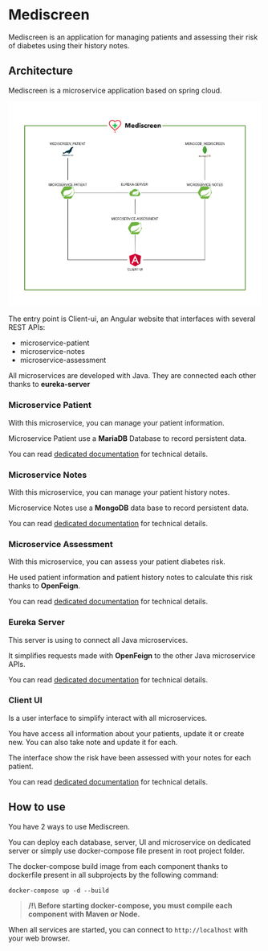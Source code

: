 # Mediscreen

Mediscreen is an application for managing patients and assessing their risk of diabetes using their history notes.

## Architecture

Mediscreen is a microservice application based on spring cloud.

![image](docs/architecture.png)

The entry point is Client-ui, an Angular website that interfaces with several REST APIs:

- microservice-patient
- microservice-notes
- microservice-assessment

All microservices are developed with Java.
They are connected each other thanks to __eureka-server__

### Microservice Patient

With this microservice, you can manage your patient information.

Microservice Patient use a __MariaDB__ Database to record persistent data.

You can read [dedicated documentation](microservice-patient/README.md) for technical details.

### Microservice Notes

With this microservice, you can manage your patient history notes.

Microservice Notes use a __MongoDB__ data base to record persistent data.

You can read [dedicated documentation](microservice-notes/README.md) for technical details.

### Microservice Assessment

With this microservice, you can assess your patient diabetes risk.

He used patient information and patient history notes to calculate this risk thanks to __OpenFeign__.

You can read [dedicated documentation](microservice-assessment/README.md) for technical details.

### Eureka Server

This server is using to connect all Java microservices.

It simplifies requests made with __OpenFeign__ to the other Java microservice APIs.

You can read [dedicated documentation](eureka-server/README.md) for technical details.

### Client UI

Is a user interface to simplify interact with all microservices.

You have access all information about your patients, update it or create new. You can also take note and update it for each.

The interface show the risk have been assessed with your notes for each patient.

You can read [dedicated documentation](client-ui/README.md) for technical details.

## How to use

You have 2 ways to use Mediscreen. 

You can deploy each database, server, UI and microservice on dedicated server or simply use docker-compose file present in root project folder.

The docker-compose build image from each component thanks to dockerfile present in all subprojects by the following command:

```shell
docker-compose up -d --build 
```

> __/!\ Before starting docker-compose, you must compile each component with Maven or Node.__  

When all services are started, you can connect to `http://localhost` with your web browser.
